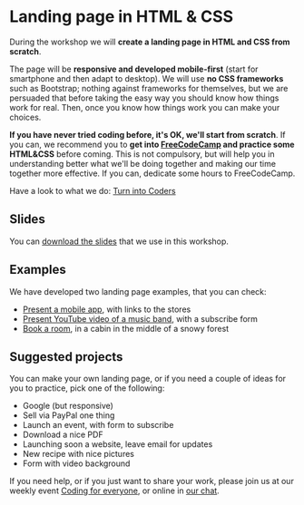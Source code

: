 # Landing page in HTML & CSS

During the workshop we will **create a landing page in HTML and CSS from scratch**.

The page will be **responsive and developed mobile-first** (start for smartphone and then adapt to desktop).
We will use **no CSS frameworks** such as Bootstrap; nothing against frameworks for themselves, but we are persuaded that before taking the easy way you should know how things work for real. Then, once you know how things work you can make your choices.

**If you have never tried coding before, it's OK, we'll start from scratch**. If you can, we recommend you to **get into [FreeCodeCamp](https://freecodecamp.org) and practice some HTML&CSS** before coming. This is not compulsory, but will help you in understanding better what we'll be doing together and making our time together more effective. If you can, dedicate some hours to FreeCodeCamp.

Have a look to what we do: [Turn into Coders](www.turnintocoders.com)

## Slides

You can [download the slides](https://github.com/turnintocoders/landing_page_workshop/blob/master/presentation.pdf) that we use in this workshop.

## Examples

We have developed two landing page examples, that you can check:

- [Present a mobile app](http://turnintocoders.github.io/landing_page_workshop/landing_app), with links to the stores
- [Present YouTube video of a music band](http://turnintocoders.github.io/landing_page_workshop/landing_form), with a subscribe form
- [Book a room](http://turnintocoders.github.io/landing_page_workshop/landing_snow), in a cabin in the middle of a snowy forest

## Suggested projects

You can make your own landing page, or if you need a couple of ideas for you to practice, pick one of the following:

 - Google (but responsive)
 - Sell via PayPal one thing
 - Launch an event, with form to subscribe
 - Download a nice PDF
 - Launching soon a website, leave email for updates
 - New recipe with nice pictures
 - Form with video background

If you need help, or if you just want to share your work, please join us at our weekly event [Coding for everyone](https://www.meetup.com/turn-into-coders/), or online in [our chat](https://gitter.im/turnintocoders/codingforeveryone).
